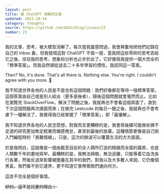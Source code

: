 ```yaml
---
layout: post
title: 被 ChatGPT 消解的文章
updated: 2023-10-14
category: thoughts
source: https://github.com/bGZo/blog/issues/23
number: 23
---
```




我的文章、思考，被大模型消解了。每次當我靈感閃過，我會興奮地把他們記錄在自己的 Inbox 裏，但我發現這對 ChatGPT 不值一提，當我把這些零碎的思考丟給它之後，往往我的思考、想象和分析也止步於此了。它好像爲我提供一個大而全的「標準答案」。而我自然順從過去二十多年學習的慣性，我認同這一答案。

Then?
No, it's done. That's all there is. Nothing else. You're right. I couldn't agree with you more. 🤷

我不知道世界各地的人民是不是也有這個問題：我們好像都在等待一個標準答案，這個答案由自己或是別人給出（更多是後者），隨後這個問題就會戛然而止。比如在瀏覽完 StackOverFlow，解決了問題之後，我就再也不會看這個頁面了，直到下次這個問題再次撲面而來；在做完 Leetcode 的每日一題之後，我就再也不會考慮下一種解法了，我覺得我已經掌握了「標準答案」，即「最優解」。

我不知道世界各地的人民怎麼想，對我而言更糟糕的是，我會爲後續可能做些微不足道的研究更加無足輕重而備感倦怠，甚至到最後的放棄。這種情節更像是自己剛入門編程時的「畏難情緒」，只是，這次的餘波可以覆蓋生活的方方面面。

於是我明白，這就像是一個由截至目前的全人類所打造的精緻而全面的繭房，也是人類數千年的畫地爲牢。最糟糕的是，我無法掙脫，無法逃離，只能等着它血洗各行各業，然後反過來影響被圈養在其中的我們，對我以及大多數人來說，它仍像個黑盒，我們看不到它邊界，更不知道它會帶領我們通向何方。

這並不完全是個好事情。

~~好的，這不是託更的理由 ）~~